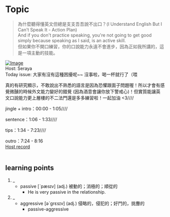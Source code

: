 # Topic

> 為什麼聽得懂英文但總是支支吾吾說不出口？(I Understand English But I Can't Speak It - Action Plan) <br>
> And if you don't practice speaking, you're not going to get good simply because speaking as I said, is an active skill. <br>
> 但如果你不開口練習，你的口說能力永遠不會進步，因為正如我所講的，這是一項主動的技能。 <br>

[![Image](https://cdn.voicetube.com/assets/thumbnails/mranR3Npnic.jpg)](https://www.youtube.com/embed/mranR3Npnic?rel=0&showinfo=0&cc_load_policy=0&controls=1&autoplay=1&iv_load_policy=3&playsinline=1&wmode=transparent&start=75&end=83&enablejsapi=1&origin=https://tw.voicetube.com&widgetid=1)<br>
Host: Seraya
<br>Today issue: 大家有沒有這種困擾呢~~ 沒事啦，喝一杯就行了（喂

真的有研究顯示，不敢說出不熟悉的語言是因為恐懼跟面子問題喔！所以才會有感覺微醺的時候外文能力變好的錯覺 (因為酒意會讓你放下警戒心)！但實質能讓英文口說能力更上層樓的不二法門還是多多練習啦！一起加油 &lt;3////

jingle + intro：00:00 - 1:05////

sentence：1:06 - 1:33////

tips：1:34 - 7:23////

outro：7:24 - 8:16
<br>
[Host record](https://cdn.voicetube.com/everyday_records/4546/1597205159.mp3)
<br><br>
## learning points
1. _
	* passive [ˋpæsɪv] (adj.) 被動的；消極的；順從的
		- He is very passive in the relationship.
2. _
	* aggressive [əˋgrɛsɪv] (adj.) 侵略的，侵犯的；好鬥的，挑釁的
		-  passive-aggressive
